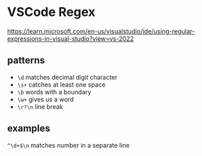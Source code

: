 # VSCode Regex

https://learn.microsoft.com/en-us/visualstudio/ide/using-regular-expressions-in-visual-studio?view=vs-2022

## patterns
- `\d` matches decimal digit character
- `\s+` catches at least one space
- `\b` words with a boundary
- `\w+` gives us a word
- `\r?\n` line break

## examples
`^\d+$\n` matches number in a separate line
